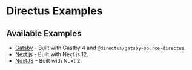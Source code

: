 # Directus Examples

## Available Examples

- [Gatsby](/gatsby) - Built with Gastby 4 and `@directus/gatsby-source-directus`.
- [Next.js](/nextjs) - Built with Next.js 12.
- [NuxtJS](/nuxtjs) - Built with Nuxt 2.

